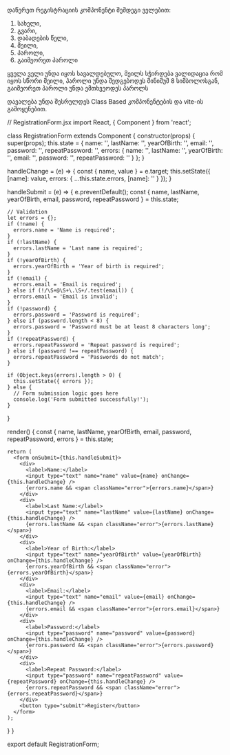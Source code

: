 დაწერეთ რეგისტრაციის კომპონენტი შემდეგი ველებით:

1. სახელი,
2. გვარი,
3. დაბადების წელი,
4. მეილი,
5. პაროლი,
6. გაიმეორეთ პაროლი

ყველა ველი უნდა იყოს სავალდებულო, მეილს სჭირდება ვალიდაცია რომ იყოს სწორი მეილი,
პაროლი უნდა შედგებოდეს მინიმუმ 8 სიმბოლოსგან, გაიმეორეთ პაროლი უნდა ემთხვეოდეს პაროლს

დავალება უნდა შესრულდეს Class Based კომპონენტების და vite-ის გამოყენებით.

// RegistrationForm.jsx
import React, { Component } from 'react';

class RegistrationForm extends Component {
constructor(props) {
super(props);
this.state = {
name: '',
lastName: '',
yearOfBirth: '',
email: '',
password: '',
repeatPassword: '',
errors: {
name: '',
lastName: '',
yearOfBirth: '',
email: '',
password: '',
repeatPassword: ''
}
};
}

handleChange = (e) => {
const { name, value } = e.target;
this.setState({
[name]: value,
errors: {
...this.state.errors,
[name]: ''
}
});
}

handleSubmit = (e) => {
e.preventDefault();
const { name, lastName, yearOfBirth, email, password, repeatPassword } = this.state;

    // Validation
    let errors = {};
    if (!name) {
      errors.name = 'Name is required';
    }
    if (!lastName) {
      errors.lastName = 'Last name is required';
    }
    if (!yearOfBirth) {
      errors.yearOfBirth = 'Year of birth is required';
    }
    if (!email) {
      errors.email = 'Email is required';
    } else if (!/\S+@\S+\.\S+/.test(email)) {
      errors.email = 'Email is invalid';
    }
    if (!password) {
      errors.password = 'Password is required';
    } else if (password.length < 8) {
      errors.password = 'Password must be at least 8 characters long';
    }
    if (!repeatPassword) {
      errors.repeatPassword = 'Repeat password is required';
    } else if (password !== repeatPassword) {
      errors.repeatPassword = 'Passwords do not match';
    }

    if (Object.keys(errors).length > 0) {
      this.setState({ errors });
    } else {
      // Form submission logic goes here
      console.log('Form submitted successfully!');
    }

}

render() {
const { name, lastName, yearOfBirth, email, password, repeatPassword, errors } = this.state;

    return (
      <form onSubmit={this.handleSubmit}>
        <div>
          <label>Name:</label>
          <input type="text" name="name" value={name} onChange={this.handleChange} />
          {errors.name && <span className="error">{errors.name}</span>}
        </div>
        <div>
          <label>Last Name:</label>
          <input type="text" name="lastName" value={lastName} onChange={this.handleChange} />
          {errors.lastName && <span className="error">{errors.lastName}</span>}
        </div>
        <div>
          <label>Year of Birth:</label>
          <input type="text" name="yearOfBirth" value={yearOfBirth} onChange={this.handleChange} />
          {errors.yearOfBirth && <span className="error">{errors.yearOfBirth}</span>}
        </div>
        <div>
          <label>Email:</label>
          <input type="text" name="email" value={email} onChange={this.handleChange} />
          {errors.email && <span className="error">{errors.email}</span>}
        </div>
        <div>
          <label>Password:</label>
          <input type="password" name="password" value={password} onChange={this.handleChange} />
          {errors.password && <span className="error">{errors.password}</span>}
        </div>
        <div>
          <label>Repeat Password:</label>
          <input type="password" name="repeatPassword" value={repeatPassword} onChange={this.handleChange} />
          {errors.repeatPassword && <span className="error">{errors.repeatPassword}</span>}
        </div>
        <button type="submit">Register</button>
      </form>
    );

}
}

export default RegistrationForm;
